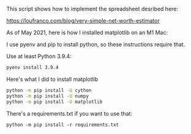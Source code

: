 This script shows how to implement the spreadsheet desribed here:

https://loufranco.com/blog/very-simple-net-worth-estimator

As of May 2021, here is how I installed matplotlib on an M1 Mac:

I use pyenv and pip to install python, so these instructions require that.

Use at least Python 3.9.4:

```bash
pyenv install 3.9.4
```

Here's what I did to install matplotlib

```bash
python -m pip install -U cython
python -m pip install -U numpy
python -m pip install -U matplotlib
```

There's a requirements.txt if you want to use that:

```base
python -m pip install -r requirements.txt
```